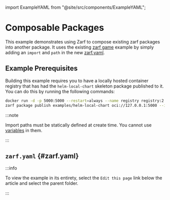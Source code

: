 import ExampleYAML from "@site/src/components/ExampleYAML";

# Composable Packages

This example demonstrates using Zarf to compose existing zarf packages into another package.  It uses the existing [zarf game](../dos-games/) example by simply adding an `import` and `path` in the new [zarf.yaml](zarf.yaml).

## Example Prerequisites

Building this example requires you to have a locally hosted container registry that has had the `helm-local-chart` skeleton package published to it. You can do this by running the following commands:

```bash
docker run -d -p 5000:5000 --restart=always --name registry registry:2
zarf package publish examples/helm-local-chart oci://127.0.0.1:5000 --insecure
```

:::note

Import paths must be statically defined at create time.  You cannot use [variables](../variables/) in them.

:::

## `zarf.yaml` {#zarf.yaml}

:::info

To view the example in its entirety, select the `Edit this page` link below the article and select the parent folder.

:::

<ExampleYAML example="composable-packages" showLink={false} />

